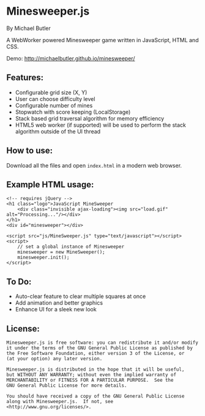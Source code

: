 Minesweeper.js
===========
By Michael Butler

A WebWorker powered Minesweeper game written in JavaScript, HTML and CSS. 

Demo: http://michaelbutler.github.io/minesweeper/

Features:
-----------
+ Configurable grid size (X, Y)
+ User can choose difficulty level
+ Configurable number of mines
+ Stopwatch with score keeping (LocalStorage)
+ Stack based grid traversal algorithm for memory efficiency
+ HTML5 web worker (if supported) will be used to perform the stack algorithm outside of the UI thread

How to use:
-----------
Download all the files and open `index.html` in a modern web browser.

Example HTML usage:
-----------
```
<!-- requires jQuery -->
<h1 class="logo">JavaScript MineSweeper
    <div class="invisible ajax-loading"><img src="load.gif" alt="Processing..."/></div>
</h1>
<div id="minesweeper"></div>

<script src="js/MineSweeper.js" type="text/javascript"></script>
<script>
    // set a global instance of Minesweeper
    minesweeper = new MineSweeper();
    minesweeper.init();
</script>
```

To Do:
-----------
+ Auto-clear feature to clear multiple squares at once
+ Add animation and better graphics
+ Enhance UI for a sleek new look


License:
-----------
    Minesweeper.js is free software: you can redistribute it and/or modify
    it under the terms of the GNU General Public License as published by
    the Free Software Foundation, either version 3 of the License, or
    (at your option) any later version.

    Minesweeper.js is distributed in the hope that it will be useful,
    but WITHOUT ANY WARRANTY; without even the implied warranty of
    MERCHANTABILITY or FITNESS FOR A PARTICULAR PURPOSE.  See the
    GNU General Public License for more details.

    You should have received a copy of the GNU General Public License
    along with Minesweeper.js.  If not, see <http://www.gnu.org/licenses/>.
